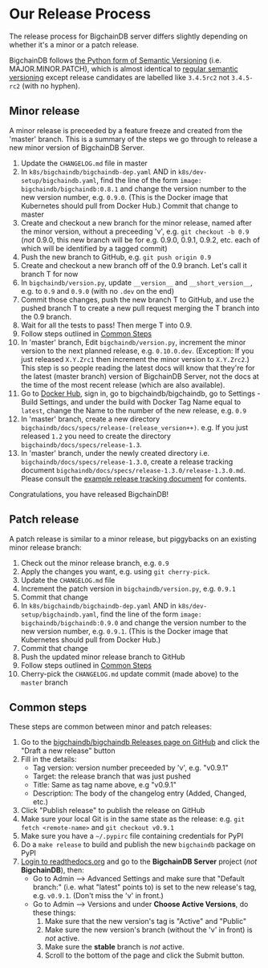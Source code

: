 # Our Release Process

The release process for BigchainDB server differs slightly depending on whether it's a minor or a patch release.

BigchainDB follows 
[the Python form of Semantic Versioning](https://packaging.python.org/tutorials/distributing-packages/#choosing-a-versioning-scheme)
(i.e. MAJOR.MINOR.PATCH),
which is almost identical
to [regular semantic versioning](http://semver.org/)
except release candidates are labelled like
`3.4.5rc2` not `3.4.5-rc2` (with no hyphen).


## Minor release

A minor release is preceeded by a feature freeze and created from the 'master' branch. This is a summary of the steps we go through to release a new minor version of BigchainDB Server.

1. Update the `CHANGELOG.md` file in master
1. In `k8s/bigchaindb/bigchaindb-dep.yaml` AND in `k8s/dev-setup/bigchaindb.yaml`, find the line of the form `image: bigchaindb/bigchaindb:0.8.1` and change the version number to the new version number, e.g. `0.9.0`. (This is the Docker image that Kubernetes should pull from Docker Hub.) Commit that change to master
1. Create and checkout a new branch for the minor release, named after the minor version, without a preceeding 'v', e.g. `git checkout -b 0.9` (*not* 0.9.0, this new branch will be for e.g. 0.9.0, 0.9.1, 0.9.2, etc. each of which will be identified by a tagged commit)
1. Push the new branch to GitHub, e.g. `git push origin 0.9`
1. Create and checkout a new branch off of the 0.9 branch. Let's call it branch T for now
1. In `bigchaindb/version.py`, update `__version__` and `__short_version__`, e.g. to `0.9` and `0.9.0` (with no `.dev` on the end)
1. Commit those changes, push the new branch T to GitHub, and use the pushed branch T to create a new pull request merging the T branch into the 0.9 branch.
1. Wait for all the tests to pass! Then merge T into 0.9.
1. Follow steps outlined in [Common Steps](#common-steps)
1. In 'master' branch, Edit `bigchaindb/version.py`, increment the minor version to the next planned release, e.g. `0.10.0.dev`. (Exception: If you just released `X.Y.Zrc1` then increment the minor version to `X.Y.Zrc2`.) This step is so people reading the latest docs will know that they're for the latest (master branch) version of BigchainDB Server, not the docs at the time of the most recent release (which are also available).
1. Go to [Docker Hub](https://hub.docker.com/), sign in, go to bigchaindb/bigchaindb, go to Settings - Build Settings, and under the build with Docker Tag Name equal to `latest`, change the Name to the number of the new release, e.g. `0.9`
1. In 'master' branch, create a new directory `bigchaindb/docs/specs/release-(release_version++)`. e.g. If you just released `1.2` you need to create the directory `bigchaindb/docs/specs/release-1.3`.
1. In 'master' branch, under the newly created directory i.e. `bigchaindb/docs/specs/release-1.3.0`, create a release tracking
document `bigchaindb/docs/specs/release-1.3.0/release-1.3.0.md`. Please consult the [example release tracking document](./docs/specs/examples/example-release-doc.md) for contents.

Congratulations, you have released BigchainDB!

## Patch release

A patch release is similar to a minor release, but piggybacks on an existing minor release branch:

1. Check out the minor release branch, e.g. `0.9`
1. Apply the changes you want, e.g. using `git cherry-pick`.
1. Update the `CHANGELOG.md` file
1. Increment the patch version in `bigchaindb/version.py`, e.g. `0.9.1`
1. Commit that change
1. In `k8s/bigchaindb/bigchaindb-dep.yaml` AND in `k8s/dev-setup/bigchaindb.yaml`, find the line of the form `image: bigchaindb/bigchaindb:0.9.0` and change the version number to the new version number, e.g. `0.9.1`. (This is the Docker image that Kubernetes should pull from Docker Hub.)
1. Commit that change
1. Push the updated minor release branch to GitHub
1. Follow steps outlined in [Common Steps](#common-steps)
1. Cherry-pick the `CHANGELOG.md` update commit (made above) to the `master` branch

## Common steps

These steps are common between minor and patch releases:

1. Go to the [bigchaindb/bigchaindb Releases page on GitHub](https://github.com/bigchaindb/bigchaindb/releases)
   and click the "Draft a new release" button
1. Fill in the details:
   - Tag version: version number preceeded by 'v', e.g. "v0.9.1"
   - Target: the release branch that was just pushed
   - Title: Same as tag name above, e.g "v0.9.1"
   - Description: The body of the changelog entry (Added, Changed, etc.)
1. Click "Publish release" to publish the release on GitHub
1. Make sure your local Git is in the same state as the release: e.g. `git fetch <remote-name>` and `git checkout v0.9.1`
1. Make sure you have a `~/.pypirc` file containing credentials for PyPI
1. Do a `make release` to build and publish the new `bigchaindb` package on PyPI
1. [Login to readthedocs.org](https://readthedocs.org/accounts/login/) and go to the **BigchainDB Server** project (*not* **BigchainDB**), then:
   - Go to Admin --> Advanced Settings
     and make sure that "Default branch:" (i.e. what "latest" points to)
     is set to the new release's tag, e.g. `v0.9.1`.
     (Don't miss the 'v' in front.)
   - Go to Admin --> Versions
     and under **Choose Active Versions**, do these things:
     1. Make sure that the new version's tag is "Active" and "Public"
     2. Make sure the new version's branch
        (without the 'v' in front) is _not_ active.
     3. Make sure the **stable** branch is _not_ active.
     4. Scroll to the bottom of the page and click the Submit button.
